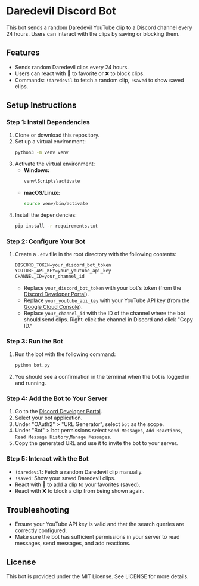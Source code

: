 # Daredevil Discord Bot

This bot sends a random Daredevil YouTube clip to a Discord channel every 24 hours. Users can interact with the clips by saving or blocking them.

## Features
- Sends random Daredevil clips every 24 hours.
- Users can react with 🌟 to favorite or ❌ to block clips.
- Commands: `!daredevil` to fetch a random clip, `!saved` to show saved clips.

## Setup Instructions

### Step 1: Install Dependencies
1. Clone or download this repository.
2. Set up a virtual environment:
    ```bash
    python3 -m venv venv
    ```
3. Activate the virtual environment:
    - **Windows:**
      ```bash
      venv\Scripts\activate
      ```
    - **macOS/Linux:**
      ```bash
      source venv/bin/activate
      ```
4. Install the dependencies:
    ```bash
    pip install -r requirements.txt
    ```

### Step 2: Configure Your Bot
1. Create a `.env` file in the root directory with the following contents:
    ```txt
    DISCORD_TOKEN=your_discord_bot_token
    YOUTUBE_API_KEY=your_youtube_api_key
    CHANNEL_ID=your_channel_id
    ```
   - Replace `your_discord_bot_token` with your bot's token (from the [Discord Developer Portal](https://discord.com/developers/applications)).
   - Replace `your_youtube_api_key` with your YouTube API key (from the [Google Cloud Console](https://console.cloud.google.com/)).
   - Replace `your_channel_id` with the ID of the channel where the bot should send clips. Right-click the channel in Discord and click "Copy ID."

### Step 3: Run the Bot
1. Run the bot with the following command:
    ```bash
    python bot.py
    ```

2. You should see a confirmation in the terminal when the bot is logged in and running.

### Step 4: Add the Bot to Your Server
1. Go to the [Discord Developer Portal](https://discord.com/developers/applications).
2. Select your bot application.
3. Under "OAuth2" > "URL Generator", select `bot` as the scope.
4. Under "Bot" > bot permissions select `Send Messages`, `Add Reactions`, `Read Message History`,`Manage Messages`.
5. Copy the generated URL and use it to invite the bot to your server.

### Step 5: Interact with the Bot
- `!daredevil`: Fetch a random Daredevil clip manually.
- `!saved`: Show your saved Daredevil clips.
- React with 🌟 to add a clip to your favorites (saved).
- React with ❌ to block a clip from being shown again.

## Troubleshooting

- Ensure your YouTube API key is valid and that the search queries are correctly configured.
- Make sure the bot has sufficient permissions in your server to read messages, send messages, and add reactions.

## License

This bot is provided under the MIT License. See LICENSE for more details.
